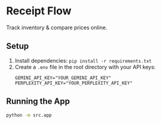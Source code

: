 # Receipt Flow

Track inventory & compare prices online.

## Setup

1.  Install dependencies: `pip install -r requirements.txt`
2.  Create a `.env` file in the root directory with your API keys:
    ```
    GEMINI_API_KEY="YOUR_GEMINI_API_KEY"
    PERPLEXITY_API_KEY="YOUR_PERPLEXITY_API_KEY"
    ```

## Running the App

```bash
python -m src.app
``` 
